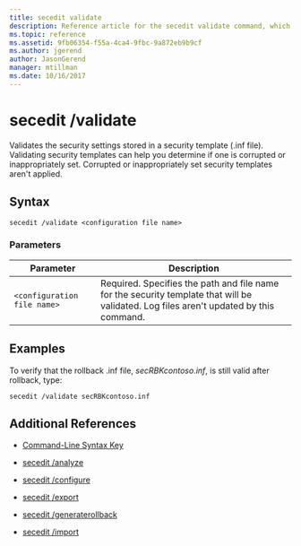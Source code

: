 ```yaml
---
title: secedit validate
description: Reference article for the secedit validate command, which validates the security settings stored in a security template.
ms.topic: reference
ms.assetid: 9fb06354-f55a-4ca4-9fbc-9a872eb9b9cf
ms.author: jgerend
author: JasonGerend
manager: mtillman
ms.date: 10/16/2017
---
```


# secedit /validate

Validates the security settings stored in a security template (.inf file). Validating security templates can help you determine if one is corrupted or inappropriately set. Corrupted or inappropriately set security templates aren't applied.

## Syntax

```
secedit /validate <configuration file name>
```

### Parameters

| Parameter | Description |
|--|--|
| `<configuration file name>` | Required. Specifies the path and file name for the security template that will be validated. Log files aren't updated by this command. |

## Examples

To verify that the rollback .inf file, *secRBKcontoso.inf*, is still valid after rollback, type:

```
secedit /validate secRBKcontoso.inf
```

## Additional References

- [Command-Line Syntax Key](command-line-syntax-key.md)

- [secedit /analyze](secedit-analyze.md)

- [secedit /configure](secedit-configure.md)

- [secedit /export](secedit-export.md)

- [secedit /generaterollback](secedit-generaterollback.md)

- [secedit /import](secedit-import.md)